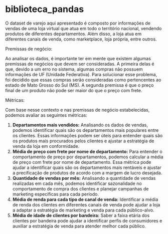 # biblioteca_pandas


O dataset de varejo aqui apresentado é composto por informações de vendas de uma loja virtual que atua em todo o território nacional, vendendo produtos de diferentes departamentos. Além disso, a loja atua em diferentes canais de venda, como marketplace, loja própria, entre outros.

Premissas de negócio:

Ao analisar os dados, é importante ter em mente que existem algumas premissas de negócios que devem ser consideradas. A primeira delas é que, devido a um erro no sistema, algumas compras não possuem informações de UF (Unidade Federativa). Para solucionar esse problema, foi decidido que essas compras serão consideradas como pertencentes ao estado de Mato Grosso do Sul (MS). A segunda premissa é que o preço final de um produto não pode ser maior do que o preço com frete.

Métricas:

Com base nesse contexto e nas premissas de negócio estabelecidas, podemos avaliar as seguintes métricas:

1. **Departamentos mais vendidos:** Analisando os dados de vendas, podemos identificar quais são os departamentos mais populares entre os clientes. Essas informações podem ser úteis para entender quais são os produtos mais procurados pelos clientes e ajustar a estratégia de venda da loja em conformidade.
2. **Média de preço com frete por nome de departamento:** Para entender o comportamento de preço por departamentos, podemos calcular a média de preço com frete por nome de departamento. Essa métrica pode ajudar a identificar quais são os departamentos mais rentáveis e ajustar a precificação de produtos de acordo com a margem de lucro desejada.
3. **Quantidade de vendas por mês:** Analisando a quantidade de vendas realizadas em cada mês, podemos identificar sazonalidade no comportamento de compra dos clientes e planejar campanhas de marketing específicas para cada período.
4. **Média de renda para cada tipo de canal de venda:** Identificar a média de renda dos clientes em diferentes canais de venda pode ajudar a loja a adaptar a estratégia de marketing e venda para cada público-alvo.
5. **Média de idade de clientes por bandeira:** Saber a faixa etária dos clientes por bandeira pode ajudar a identificar perfis de consumidores e auxiliar a estratégia de venda para atender melhor cada público.

